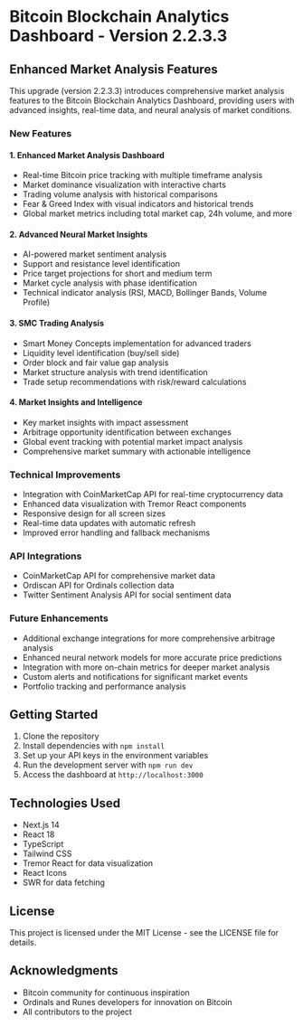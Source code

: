 # Bitcoin Blockchain Analytics Dashboard - Version 2.2.3.3

## Enhanced Market Analysis Features

This upgrade (version 2.2.3.3) introduces comprehensive market analysis features to the Bitcoin Blockchain Analytics Dashboard, providing users with advanced insights, real-time data, and neural analysis of market conditions.

### New Features

#### 1. Enhanced Market Analysis Dashboard
- Real-time Bitcoin price tracking with multiple timeframe analysis
- Market dominance visualization with interactive charts
- Trading volume analysis with historical comparisons
- Fear & Greed Index with visual indicators and historical trends
- Global market metrics including total market cap, 24h volume, and more

#### 2. Advanced Neural Market Insights
- AI-powered market sentiment analysis
- Support and resistance level identification
- Price target projections for short and medium term
- Market cycle analysis with phase identification
- Technical indicator analysis (RSI, MACD, Bollinger Bands, Volume Profile)

#### 3. SMC Trading Analysis
- Smart Money Concepts implementation for advanced traders
- Liquidity level identification (buy/sell side)
- Order block and fair value gap analysis
- Market structure analysis with trend identification
- Trade setup recommendations with risk/reward calculations

#### 4. Market Insights and Intelligence
- Key market insights with impact assessment
- Arbitrage opportunity identification between exchanges
- Global event tracking with potential market impact analysis
- Comprehensive market summary with actionable intelligence

### Technical Improvements

- Integration with CoinMarketCap API for real-time cryptocurrency data
- Enhanced data visualization with Tremor React components
- Responsive design for all screen sizes
- Real-time data updates with automatic refresh
- Improved error handling and fallback mechanisms

### API Integrations

- CoinMarketCap API for comprehensive market data
- Ordiscan API for Ordinals collection data
- Twitter Sentiment Analysis API for social sentiment data

### Future Enhancements

- Additional exchange integrations for more comprehensive arbitrage analysis
- Enhanced neural network models for more accurate price predictions
- Integration with more on-chain metrics for deeper market analysis
- Custom alerts and notifications for significant market events
- Portfolio tracking and performance analysis

## Getting Started

1. Clone the repository
2. Install dependencies with `npm install`
3. Set up your API keys in the environment variables
4. Run the development server with `npm run dev`
5. Access the dashboard at `http://localhost:3000`

## Technologies Used

- Next.js 14
- React 18
- TypeScript
- Tailwind CSS
- Tremor React for data visualization
- React Icons
- SWR for data fetching

## License

This project is licensed under the MIT License - see the LICENSE file for details.

## Acknowledgments

- Bitcoin community for continuous inspiration
- Ordinals and Runes developers for innovation on Bitcoin
- All contributors to the project
